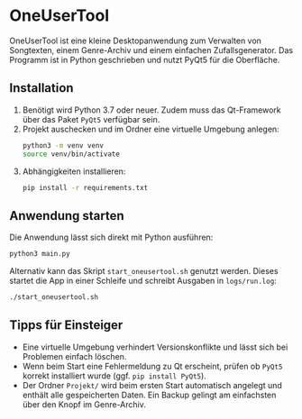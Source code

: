 # OneUserTool

OneUserTool ist eine kleine Desktopanwendung zum Verwalten von Songtexten, einem Genre-Archiv und einem einfachen Zufallsgenerator. Das Programm ist in Python geschrieben und nutzt PyQt5 für die Oberfläche.

## Installation

1. Benötigt wird Python 3.7 oder neuer. Zudem muss das Qt-Framework über das Paket `PyQt5` verfügbar sein.
2. Projekt auschecken und im Ordner eine virtuelle Umgebung anlegen:
   ```bash
   python3 -m venv venv
   source venv/bin/activate
   ```
3. Abhängigkeiten installieren:
   ```bash
   pip install -r requirements.txt
   ```

## Anwendung starten

Die Anwendung lässt sich direkt mit Python ausführen:

```bash
python3 main.py
```

Alternativ kann das Skript `start_oneusertool.sh` genutzt werden. Dieses startet die App in einer Schleife und schreibt Ausgaben in `logs/run.log`:

```bash
./start_oneusertool.sh
```

## Tipps für Einsteiger

* Eine virtuelle Umgebung verhindert Versionskonflikte und lässt sich bei Problemen einfach löschen.
* Wenn beim Start eine Fehlermeldung zu Qt erscheint, prüfen ob `PyQt5` korrekt installiert wurde (ggf. `pip install PyQt5`).
* Der Ordner `Projekt/` wird beim ersten Start automatisch angelegt und enthält alle gespeicherten Daten. Ein Backup gelingt am einfachsten über den Knopf im Genre-Archiv.

